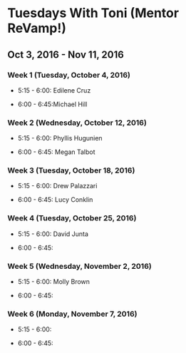 # Tuesdays With Toni (Mentor ReVamp!)

## Oct 3, 2016 - Nov 11, 2016

### Week 1 (Tuesday, October 4, 2016)

* 5:15 - 6:00: Edilene Cruz

* 6:00 - 6:45:Michael Hill

### Week 2 (Wednesday, October 12, 2016)

* 5:15 - 6:00: Phyllis Hugunien

* 6:00 - 6:45: Megan Talbot

### Week 3 (Tuesday, October 18, 2016)

* 5:15 - 6:00: Drew Palazzari

* 6:00 - 6:45: Lucy Conklin

### Week 4 (Tuesday, October 25, 2016)

* 5:15 - 6:00: David Junta

* 6:00 - 6:45:

### Week 5 (Wednesday, November 2, 2016)

* 5:15 - 6:00: Molly Brown

* 6:00 - 6:45:

### Week 6 (Monday, November 7, 2016)

* 5:15 - 6:00:

* 6:00 - 6:45:
